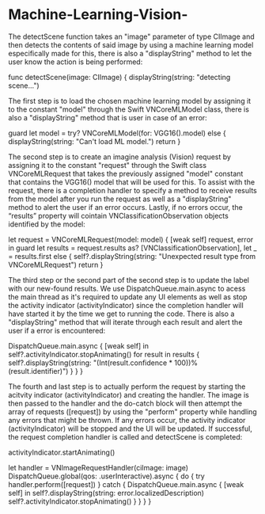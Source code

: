 # Machine-Learning-Vision-

The detectScene function takes an "image" parameter of type CIImage and then detects the contents of said image by using a machine learning model especifically made for this, there is also a "displayString" method to let the user know the action is being performed: 

 func detectScene(image: CIImage) {
        displayString(string: "detecting scene...")

The first step is to load the chosen machine learning model by assigning it to the constant "model" through the Swift VNCoreMLModel class, there is also a "displayString" method that is user in case of an error:
        
       
  guard let model = try? VNCoreMLModel(for: VGG16().model) else {
            displayString(string: "Can't load ML model.")
            return
        }

 
The second step is to create an imagine analysis (Vision) request by assigning it to the constant "request" through the Swift class VNCoreMLRequest that takes the previously assigned "model" constant that contains the VGG16() model that will be used for this. To assist with the request, there is a completion handler to specify a method to receive results from the model after you run the request as well as a "displayString" method to alert the user if an error occurs. Lastly, if no errors occur, the “results” property will cointain VNClassificationObservation objects identified by the model:
        

   let request = VNCoreMLRequest(model: model) { [weak self] request, error in
            guard let results = request.results as? [VNClassificationObservation],
                let _ = results.first else {
                    self?.displayString(string: "Unexpected result type from VNCoreMLRequest")
                    return
            }
            

      
The third step or the second part of the second step is to update the label with our new-found results. We use DispatchQueue.main.async to acess the main thread as it's required to update any UI elements as well as stop the activity indicator (activityIndicator) since the completion handler will have started it by the time we get to running the code. There is also a "displayString" method that will iterate through each result and alert the user if a error is encountered:

   DispatchQueue.main.async { [weak self] in
         self?.activityIndicator.stopAnimating()
                for result in results {
                    self?.displayString(string: "\(Int(result.confidence * 100))% \(result.identifier)")
                }
            }
        }
        
 
The fourth and last step is to actually perform the request by starting the acitvity indicator (activityIndicator) and creating the handler. The image is then passed to the handler and the do-catch block will then attempt the array of requests ([request]) by using the "perform" property while handling any errors that might be thrown. If any errors occur, the activity indicator (activityIndicator) will be stopped and the UI will be updated. If successful, the request completion handler is called and detectScene is completed:
       
   activityIndicator.startAnimating()
   
   let handler = VNImageRequestHandler(ciImage: image)
        DispatchQueue.global(qos: .userInteractive).async {
            do {
                try handler.perform([request])
            } catch {
                DispatchQueue.main.async { [weak self] in
                    self?.displayString(string: error.localizedDescription)
                    self?.activityIndicator.stopAnimating()
                }
            }
        }
    }
